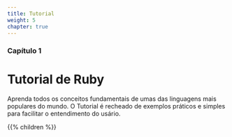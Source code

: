 ```yaml
---
title: Tutorial
weight: 5
chapter: true
---
```


### Capítulo 1

# Tutorial de Ruby

Aprenda todos os conceitos fundamentais de umas das linguagens mais populares do mundo. O Tutorial é recheado de exemplos práticos e simples para facilitar o entendimento do usário.

{{% children %}}